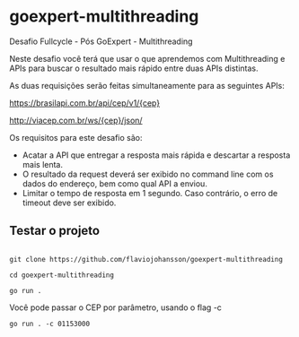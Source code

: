 # goexpert-multithreading
Desafio Fullcycle - Pós GoExpert - Multithreading

Neste desafio você terá que usar o que aprendemos com Multithreading e APIs para buscar o resultado mais rápido entre duas APIs distintas.

As duas requisições serão feitas simultaneamente para as seguintes APIs:

https://brasilapi.com.br/api/cep/v1/{cep}

http://viacep.com.br/ws/{cep}/json/

Os requisitos para este desafio são:

- Acatar a API que entregar a resposta mais rápida e descartar a resposta mais lenta.
- O resultado da request deverá ser exibido no command line com os dados do endereço, bem como qual API a enviou.
- Limitar o tempo de resposta em 1 segundo. Caso contrário, o erro de timeout deve ser exibido.
 
## Testar o projeto
```

git clone https://github.com/flaviojohansson/goexpert-multithreading

cd goexpert-multithreading

go run .
```

Você pode passar o CEP por parâmetro, usando o flag -c
```
go run . -c 01153000
```



